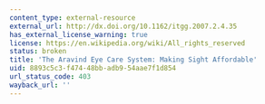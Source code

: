 ```yaml
---
content_type: external-resource
external_url: http://dx.doi.org/10.1162/itgg.2007.2.4.35
has_external_license_warning: true
license: https://en.wikipedia.org/wiki/All_rights_reserved
status: broken
title: 'The Aravind Eye Care System: Making Sight Affordable'
uid: 8893c5c3-f474-48bb-adb9-54aae7f1d854
url_status_code: 403
wayback_url: ''
---
```

